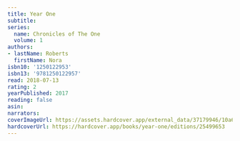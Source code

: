 ```yaml
---
title: Year One
subtitle:
series:
  name: Chronicles of The One
  volume: 1
authors:
- lastName: Roberts
  firstName: Nora
isbn10: '1250122953'
isbn13: '9781250122957'
read: 2018-07-13
rating: 2
yearPublished: 2017
reading: false
asin:
narrators:
coverImageUrl: https://assets.hardcover.app/external_data/37179946/10a6ed08d423d74ea3b146633e335aa9a843b5f8.jpeg
hardcoverUrl: https://hardcover.app/books/year-one/editions/25499653
---
```

